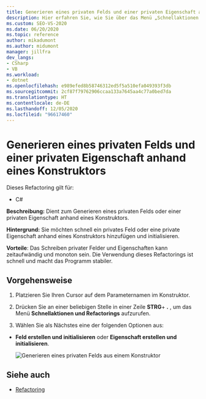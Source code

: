 ```yaml
---
title: Generieren eines privaten Felds und einer privaten Eigenschaft anhand eines Konstruktors
description: Hier erfahren Sie, wie Sie über das Menü „Schnellaktionen und Refactorings...“ ein privates Feld oder eine private Eigenschaft über einen Konstruktor generieren.
ms.custom: SEO-VS-2020
ms.date: 06/20/2020
ms.topic: reference
author: mikadumont
ms.author: midumont
manager: jillfra
dev_langs:
- CSharp
- VB
ms.workload:
- dotnet
ms.openlocfilehash: e989efed8b58746312ed5f5a510efa049393f3db
ms.sourcegitcommit: 2cf87f79762906ccaa133a7645aa4c77a0bed7da
ms.translationtype: HT
ms.contentlocale: de-DE
ms.lasthandoff: 12/05/2020
ms.locfileid: "96617460"
---
```

# <a name="generate-private-field-and-property-from-constructor"></a>Generieren eines privaten Felds und einer privaten Eigenschaft anhand eines Konstruktors

Dieses Refactoring gilt für: 

- C# 

**Beschreibung:** Dient zum Generieren eines privaten Felds oder einer privaten Eigenschaft anhand eines Konstruktors. 

**Hintergrund:** Sie möchten schnell ein privates Feld oder eine private Eigenschaft anhand eines Konstruktors hinzufügen und initialisieren.

**Vorteile**: Das Schreiben privater Felder und Eigenschaften kann zeitaufwändig und monoton sein. Die Verwendung dieses Refactorings ist schnell und macht das Programm stabiler.

## <a name="how-to"></a>Vorgehensweise 

1. Platzieren Sie Ihren Cursor auf dem Parameternamen im Konstruktor.

2. Drücken Sie an einer beliebigen Stelle in einer Zeile **STRG**+ **.** , um das Menü **Schnellaktionen und Refactorings** aufzurufen.
   
3. Wählen Sie als Nächstes eine der folgenden Optionen aus:

- **Feld erstellen und initialisieren** oder **Eigenschaft erstellen und initialisieren**.

   ![Generieren eines privaten Felds aus einem Konstruktor](media/generate-private-field-from-constructor.png)

## <a name="see-also"></a>Siehe auch 

- [Refactoring](../refactoring-in-visual-studio.md)
